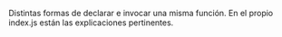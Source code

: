 Distintas formas de declarar e invocar una misma función. En el propio index.js están las explicaciones pertinentes.